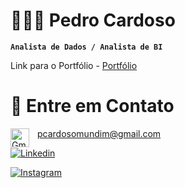 # 👨🏻‍💻 Pedro Cardoso

**`Analista de Dados / Analista de BI`**

Link para o Portfólio - [Portfólio](https://carvalhopedro22.github.io/)

# 📱 Entre em Contato
<img 
    align="left" 
    alt="Gmail" 
    title="Gmail"
    width="30px" 
    style="padding-right: 10px;" 
    src="https://cdn.jsdelivr.net/gh/devicons/devicon@latest/icons/google/google-original.svg" 
/>
pcardosomundim@gmail.com          

[![Linkedin](https://img.shields.io/badge/LinkedIn-0077B5?style=for-the-badge&logo=linkedin&logoColor=white)](https://www.linkedin.com/in/pedro-cdcm-9560441a3/)

[![Instagram](https://img.shields.io/badge/Instagram-E4405F?style=for-the-badge&logo=instagram&logoColor=white)](https://instagram.com/_pedrocdcm)
